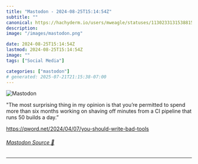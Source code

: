 ```yaml
---
title: "Mastodon - 2024-08-25T15:14:54Z"
subtitle: ""
canonical: https://hachyderm.io/users/mweagle/statuses/113023313153881578
description:
image: "/images/mastodon.png"

date: 2024-08-25T15:14:54Z
lastmod: 2024-08-25T15:14:54Z
image: ""
tags: ["Social Media"]

categories: ["mastodon"]
# generated: 2025-07-21T21:15:38-07:00
---
```

![Mastodon](/images/mastodon.png)

<p>&quot;The most surprising thing in my opinion is that you’re permitted to spend more than six months working on shaving off minutes from a CI pipeline that runs 50 builds a day.”</p><p><a href="https://qword.net/2024/04/07/you-should-write-bad-tools" target="_blank" rel="nofollow noopener noreferrer" translate="no"><span class="invisible">https://</span><span class="ellipsis">qword.net/2024/04/07/you-shoul</span><span class="invisible">d-write-bad-tools</span></a></p>


###### [Mastodon Source 🐘](https://hachyderm.io/@mweagle/113023313153881578)

___
